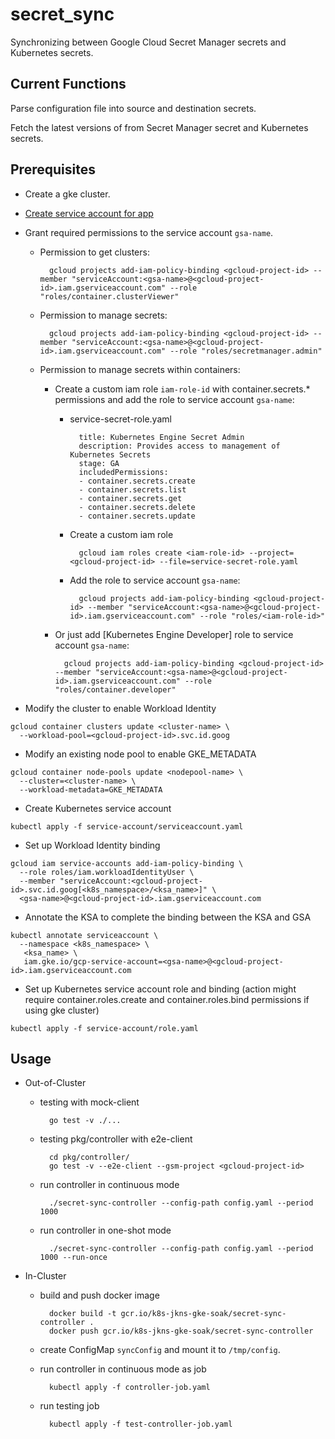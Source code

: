 # secret_sync
Synchronizing between Google Cloud Secret Manager secrets and Kubernetes secrets.

## Current Functions
Parse configuration file into source and destination secrets.

Fetch the latest versions of from Secret Manager secret and Kubernetes secrets.

## Prerequisites
- Create a gke cluster.

- [Create service account for app](https://cloud.google.com/docs/authentication/production#command-line)

- Grant required permissions to the service account `gsa-name`.

	- Permission to get clusters:

		    gcloud projects add-iam-policy-binding <gcloud-project-id> --member "serviceAccount:<gsa-name>@<gcloud-project-id>.iam.gserviceaccount.com" --role "roles/container.clusterViewer"
	
	- Permission to manage secrets:

		    gcloud projects add-iam-policy-binding <gcloud-project-id> --member "serviceAccount:<gsa-name>@<gcloud-project-id>.iam.gserviceaccount.com" --role "roles/secretmanager.admin"

	- Permission to manage secrets within containers:

		- Create a custom iam role `iam-role-id` with container.secrets.* permissions and add the role to service account `gsa-name`:
			- service-secret-role.yaml

				    title: Kubernetes Engine Secret Admin
				    description: Provides access to management of Kubernetes Secrets
				    stage: GA
				    includedPermissions:
				    - container.secrets.create
				    - container.secrets.list
				    - container.secrets.get
				    - container.secrets.delete
				    - container.secrets.update
			
			- Create a custom iam role

				    gcloud iam roles create <iam-role-id> --project=<gcloud-project-id> --file=service-secret-role.yaml

			- Add the role to service account `gsa-name`:

				    gcloud projects add-iam-policy-binding <gcloud-project-id> --member "serviceAccount:<gsa-name>@<gcloud-project-id>.iam.gserviceaccount.com" --role "roles/<iam-role-id>"

		- Or just add [Kubernetes Engine Developer] role to service account `gsa-name`:

			    gcloud projects add-iam-policy-binding <gcloud-project-id> --member "serviceAccount:<gsa-name>@<gcloud-project-id>.iam.gserviceaccount.com" --role "roles/container.developer"

- Modify the cluster to enable Workload Identity
```
gcloud container clusters update <cluster-name> \
  --workload-pool=<gcloud-project-id>.svc.id.goog
```

- Modify an existing node pool to enable GKE_METADATA
```
gcloud container node-pools update <nodepool-name> \
  --cluster=<cluster-name> \
  --workload-metadata=GKE_METADATA
```

- Create Kubernetes service account
```
kubectl apply -f service-account/serviceaccount.yaml
```

- Set up Workload Identity binding
```
gcloud iam service-accounts add-iam-policy-binding \
  --role roles/iam.workloadIdentityUser \
  --member "serviceAccount:<gcloud-project-id>.svc.id.goog[<k8s_namespace>/<ksa_name>]" \
  <gsa-name>@<gcloud-project-id>.iam.gserviceaccount.com
```

- Annotate the KSA to complete the binding between the KSA and GSA
```
kubectl annotate serviceaccount \
  --namespace <k8s_namespace> \
   <ksa_name> \
   iam.gke.io/gcp-service-account=<gsa-name>@<gcloud-project-id>.iam.gserviceaccount.com
```

- Set up Kubernetes service account role and binding
(action might require container.roles.create and container.roles.bind permissions if using gke cluster)
```
kubectl apply -f service-account/role.yaml
```

## Usage
- Out-of-Cluster
	- testing with mock-client

			go test -v ./...

	- testing pkg/controller with e2e-client
	
			cd pkg/controller/
			go test -v --e2e-client --gsm-project <gcloud-project-id>
	
	- run controller in continuous mode
	
			./secret-sync-controller --config-path config.yaml --period 1000
	
	- run controller in one-shot mode

			./secret-sync-controller --config-path config.yaml --period 1000 --run-once
	
- In-Cluster
	- build and push docker image

			docker build -t gcr.io/k8s-jkns-gke-soak/secret-sync-controller .
			docker push gcr.io/k8s-jkns-gke-soak/secret-sync-controller

	- create ConfigMap `syncConfig` and mount it to `/tmp/config`.
	
	- run controller in continuous mode as job
			
			kubectl apply -f controller-job.yaml

	- run testing job

			kubectl apply -f test-controller-job.yaml

